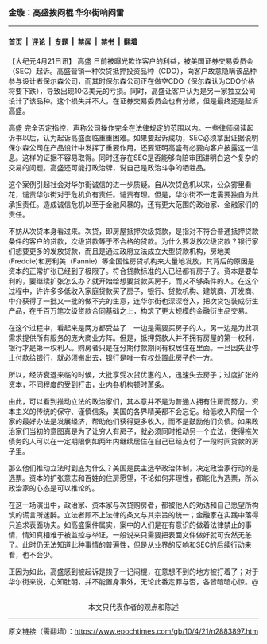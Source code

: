 ### 金璇：高盛挨闷棍  华尔街响闷雷

---

#### [首页](../../../..?n2883897) &nbsp;|&nbsp; [评论](../../../../../epoch-comment?n2883897) &nbsp;|&nbsp; [专题](../../../../../epoch-special?n2883897) &nbsp;|&nbsp; [禁闻](../../../../../epoch-news?n2883897) &nbsp;|&nbsp; [禁书](../../../../../books?n2883897) &nbsp;|&nbsp; [翻墙](https://github.com/gfw-breaker/nogfw/blob/master/README.md?n2883897)


<div class="post_content" id="artbody" itemprop="articleBody">
 <!-- article content begin -->
 <p>
  【大纪元4月21日讯】
  <ok href="https://www.epochtimes.com/gb/tag/%E9%AB%98%E7%9B%9B.html">
   高盛
  </ok>
  日前被曝光欺诈客户的利益，被美国证券交易委员会（SEC）起诉。高盛营销一种次贷抵押投资品种（CDO），向客户故意隐瞒该品种参与设计者保尔森公司，而其时保尔森公司正在做空CDO（保尔森认为CDO价格将要下跌），导致出现10亿美元的亏损。同时，高盛让客户认为是另一家独立公司设计了该品种。这个损失并不大，在证券交易委员会也有分歧，但是最终还是起诉高盛。
 </p>
 <p>
  <ok href="https://www.epochtimes.com/gb/tag/%E9%AB%98%E7%9B%9B.html">
   高盛
  </ok>
  完全否定指控，声称公司操作完全在法律规定的范围以内。一些律师阅读起诉书以后，认为起诉高盛面临重重困难。如果要起诉成功，SEC必须拿出证据说明保尔森公司在产品设计中发挥了重要作用，还要证明高盛有必要向客户披露这一信息。这样的证据不容易取得。同时还存在SEC是否能够向陪审团讲明白这个复杂的交易的问题。高盛还可能打政治牌，说自己是政治斗争的牺牲品。
 </p>
 <p>
  这个案例引起社会对华尔街诚信的进一步质疑。自从次贷危机以来，公众雾里看花，谴责华尔街对于危机负有责任。谴责有理。但是，华尔街不一定需要独自为此承担责任。造成诚信危机以至于金融风暴的，还有更大范围的政治家、金融家们的责任。
 </p>
 <p>
  不妨从次贷本身看过来。次贷，即房屋抵押次级贷款，是指对不符合普通抵押贷款条件的客户的贷款，次级贷款等于不合格的贷款。为什么要发放次级贷款？银行家们想要更多的发放贷款，而且是通过政府立法成立大型贷款机构，房地美(Freddie)和房利美（Fannie）等全国性房贷机构来大量地发放，其背后的原因是资本的正常扩张已经到了极限了。符合贷款标准的人已经都有房子了。资本是要牟利的，要继续扩张怎么办？就开始给想要贷款买房子，而又不够条件的人。在这个过程中，许许多多低收入家庭贷款买了房子，银行、贷款机构、建筑商、开发商、中介获得了一批又一批的做不完的生意，连华尔街也深深卷入，把次贷包装成衍生产品，在千百万笔次级贷款合同基础之上，构筑了更大规模的金融衍生品交易。
 </p>
 <p>
  在这个过程中，看起来是两方都受益了：一边是需要买房子的人，另一边是为此项需求提供所有服务的庞大商业方阵。但是，抵押贷款人并不拥有房屋的第一权利，银行才是第一权利人。购房者只是在分期付款期间有权居住在里面。一旦因失业停止付款给银行，就必须搬出去，银行是唯一有权处置此房子的一方。
 </p>
 <p>
  所以，经济衰退来临的时候，大批享受次贷优惠的人，迅速失去房子；过度扩张的资本，不同程度的受到打击，业内各机构顿时萧条。
 </p>
 <p>
  由此，可以看到推动立法的政治家们，其本意并不是为普通人拥有住房而努力。资本主义的传统的保守、谨慎信条，美国的各界精英都不会忘记。给低收入阶层一个家的最好办法是发展经济，帮助他们获得更多收入，而不是鼓励他们负债。如果政治家们当初的意图真是为了让穷人有房子，就必须同时推动另一个立法，使得拖欠债务的人可以在一定期限例如两年内继续居住在自己已经支付了一段时间贷款的房子里。
 </p>
 <p>
  那么他们推动立法时到底为什么？美国是民主选举政治体制，决定政治家行动的是选票。资本的扩张意志和百姓的住房愿望，不论如何非理性，都能化为选票，所以政治家的心态是可以推论的。
 </p>
 <p>
  在这一场演出中，政治家、资本家与次贷购房者，都被他人的劝诱和自己愿望所构筑的谎言所迷醉。立法者顾不上法律的条文与其宗旨的统一；金融家在实践中落得只追求表面功夫。如高盛案件属实，案中的人们是在有意识的做着法律禁止的事情，情知真相难于被监控与举证，一般说来只需要把表面文件做好就可安然无恙了。此时仍无法知道此种事情的普遍性，但是从业界的反响和SEC的后续行动来看，也不会少。
 </p>
 <p>
  正因为如此，高盛感到被起诉是挨了一记闷棍，在意想不到的地方被打着了；对于华尔街来说，心知肚明，并不能置身事外，无论此番定罪与否，各皆暗暗心惊。@
  <br/>
  <font color="#ffffff">
   (http://www.dajiyuan.com)
  </font>
  <br/>
  <center>
   <font class="GY13">
    本文只代表作者的观点和陈述
   </font>
  </center>
 </p>
 <!-- article content end -->
 <div id="below_article_ad">
 </div>
</div>


---

原文链接（需翻墙）：https://www.epochtimes.com/gb/10/4/21/n2883897.htm